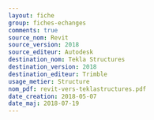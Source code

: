 ```yaml
---
layout: fiche
group: fiches-echanges
comments: true
source_nom: Revit
source_version: 2018
source_editeur: Autodesk
destination_nom: Tekla Structures
destination_version: 2018
destination_editeur: Trimble
usage_metier: Structure
nom_pdf: revit-vers-teklastructures.pdf
date_creation: 2018-05-07
date_maj: 2018-07-19
---
```


